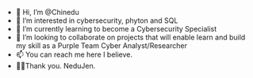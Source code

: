 - 👋 Hi, I’m @Chinedu
- 👀 I’m interested in cybersecurity, phyton and SQL
- 🌱 I’m currently learning to become a Cybersecurity Specialist
- 💞️ I’m looking to collaborate on projects that will enable learn and build my skill as a Purple Team Cyber Analyst/Researcher
- 📫 You can reach me here I believe.
- 🙏🏽Thank you. NeduJen.

<!---
NeduJen/NeduJen is a ✨ special ✨ repository because its `README.md` (this file) appears on your GitHub profile.
You can click the Preview link to take a look at your changes.
--->
